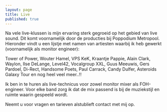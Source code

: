 ```yaml
---
layout: page
title: Live
published: true
---
```




Na vele live-klussen is mijn ervaring sterk gegroeid op het gebied van live sound. Dit komt voornamelijk door de producties bij Poppodium Metropool. Hieronder vindt u een lijstje met namen van artiesten waarbij ik heb gewerkt (voornamelijk als monitor engineer):

Tower of Power, Wouter Hamel, VPS KeK, Kraantje Pappie, Alain Clark, Waylon, Ilse DeLange, Level42, Vocalgroup XXL, Guus Meeuwis, Gers Pardoel, Di-Rect, Handsome Poets, Paul Carrack, Candy Dulfer, Asteroids Galaxy Tour en nog heel veel meer..!!

Ik ben in te huren als live-technicus voor zowel monitor mixer als FOH-engineer. Voor elke band zorg ik dat de mix passend is bij de muziekstijl en ruimte waarin gespeeld wordt. 

Neemt u voor vragen en tarieven alstublieft contact met mij op.
